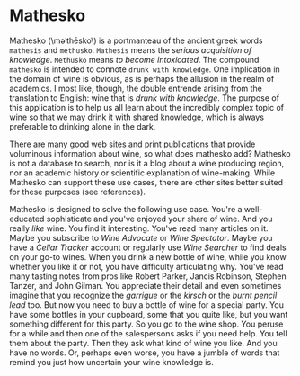 Mathesko
========

Mathesko (\məˈthēsko\\) is a portmanteau of the ancient greek words `mathesis`
and `methusko`.  `Mathesis` means the *serious acquisition of knowledge*.
`Methusko` means *to become intoxicated*. The compound `mathesko` is intended
to connote `drunk with knowledge`.  One implication in the domain of wine is
obvious, as is perhaps the allusion in the realm of academics.  I most like,
though, the double entrende arising from the translation to English: wine that
is *drunk with knowledge*.  The purpose of this application is to help us all
learn about the incredibly complex topic of wine so that we may drink it with
shared knowledge, which is always preferable to drinking alone in the dark.

There are many good web sites and print publications that provide voluminous
information about wine, so what does mathesko add? Mathesko is not a database
to search, nor is it a blog about a wine producing region, nor an academic
history or scientific explanation of wine-making.  While Mathesko can support
these use cases, there are other sites better suited for these purposes (see
references).

Mathesko is designed to solve the following use case.  You're a well-educated
sophisticate and you've enjoyed your share of wine. And you really *like* wine.
You find it interesting.  You've read many articles on it. Maybe you subscribe
to *Wine Advocate* or *Wine Spectator*.  Maybe you have a *Cellar Tracker*
account or regularly use *Wine Searcher* to find deals on your go-to wines.
When you drink a new bottle of wine, while you know whether you like it or not,
you have difficulty articulating why.  You've read many tasting notes from pros
like Robert Parker, Jancis Robinson, Stephen Tanzer, and John Gilman.  You
appreciate their detail and even sometimes imagine that you recognize the
*garrigue* or the *kirsch* or the *burnt pencil lead* too.  But now you need to
buy a bottle of wine for a special party. You have some bottles in your
cupboard, some that you quite like, but you want something different for this
party. So you go to the wine shop. You peruse for a while and then one of the
salespersons asks if you need help. You tell them about the party.  Then they
ask what kind of wine you like. And you have no words. Or, perhaps even worse,
you have a jumble of words that remind you just how uncertain your wine
knowledge is.
